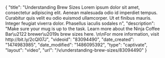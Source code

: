 {
    "title": "Understanding Brew Sizes Lorem ipsum dolor sit amet, consectetur adipiscing elit. Aenean malesuada odio id imperdiet tempus. Curabitur quis velit eu odio euismod ullamcorper. Ut et finibus mauris. Integer feugiat viverra dolor. Phasellus iaculis sodales n",
    "description": "Make sure your mug is up to the task. Learn more about the Ninja Coffee Bar\u2122 brewer\u2019s brew sizes here. \n\nFor more information, visit http:\/\/bit.ly\/2cQl07J",
    "videoid": "83094490",
    "date_created": "1474983985",
    "date_modified": "1486095392",
    "type": "captivate",
    "layout": "video",
    "url": "\/v\/understanding-brew-sizes\/83094490"
}